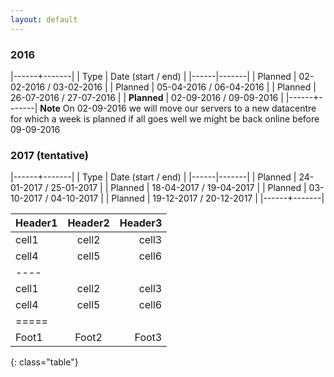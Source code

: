 ```yaml
---
layout: default
---
```

### 2016
|------+-------|
| Type | Date (start / end) |
|------|-------|
| Planned | 02-02-2016 / 03-02-2016 |
| Planned | 05-04-2016 / 06-04-2016 |
| Planned | 26-07-2016 / 27-07-2016 |
| **Planned** | 02-09-2016 / 09-09-2016 |
|------+-------|
**Note** On 02-09-2016 we will move our servers to a new datacentre for which a week is planned if all goes well we might be back online before 09-09-2016

### 2017 (tentative)
|------+-------|
| Type | Date (start / end) |
|------|-------|
| Planned | 24-01-2017 / 25-01-2017 |
| Planned | 18-04-2017 / 19-04-2017 |
| Planned | 03-10-2017 / 04-10-2017 |
| Planned | 19-12-2017 / 20-12-2017 |
|------+-------|

| Header1 | Header2 | Header3 |
|:--------|:-------:|--------:|
| cell1   | cell2   | cell3   |
| cell4   | cell5   | cell6   |
|----
| cell1   | cell2   | cell3   |
| cell4   | cell5   | cell6   |
|=====
| Foot1   | Foot2   | Foot3
{: class="table"}

